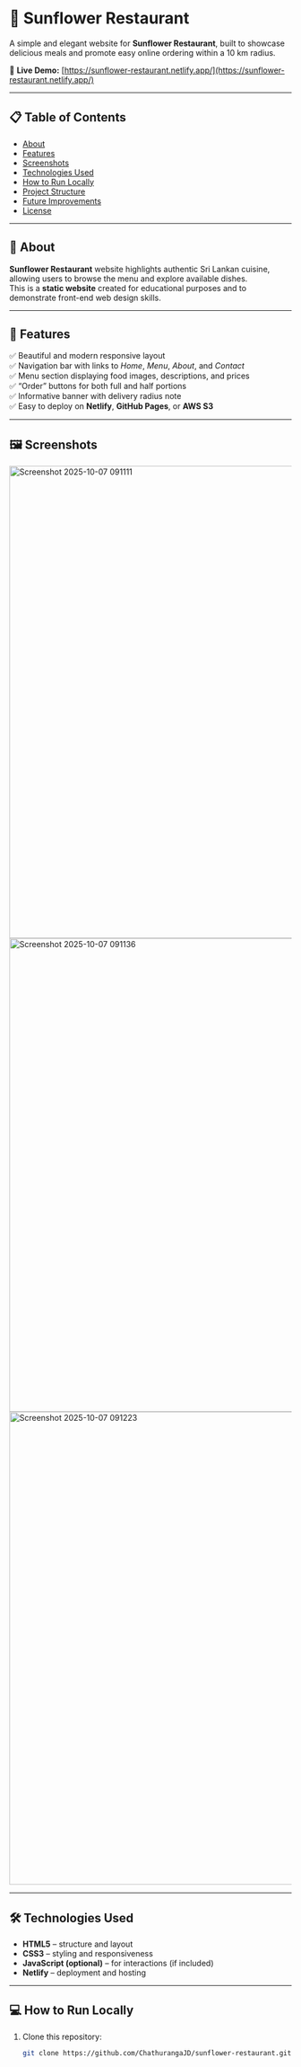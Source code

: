 # 🌻 Sunflower Restaurant

A simple and elegant website for **Sunflower Restaurant**, built to showcase delicious meals and promote easy online ordering within a 10 km radius.

🔗 **Live Demo:** [https://sunflower-restaurant.netlify.app/](https://sunflower-restaurant.netlify.app/)

---

## 📋 Table of Contents

- [About](#about)
- [Features](#features)
- [Screenshots](#screenshots)
- [Technologies Used](#technologies-used)
- [How to Run Locally](#how-to-run-locally)
- [Project Structure](#project-structure)
- [Future Improvements](#future-improvements)
- [License](#license)

---

## 🏡 About

**Sunflower Restaurant** website highlights authentic Sri Lankan cuisine, allowing users to browse the menu and explore available dishes.  
This is a **static website** created for educational purposes and to demonstrate front-end web design skills.

---

## 🌟 Features

✅ Beautiful and modern responsive layout  
✅ Navigation bar with links to *Home*, *Menu*, *About*, and *Contact*  
✅ Menu section displaying food images, descriptions, and prices  
✅ “Order” buttons for both full and half portions  
✅ Informative banner with delivery radius note  
✅ Easy to deploy on **Netlify**, **GitHub Pages**, or **AWS S3**

---

## 🖼️ Screenshots

<img width="1919" height="841" alt="Screenshot 2025-10-07 091111" src="https://github.com/user-attachments/assets/b48f6b69-e37b-43a9-b640-c2a7231074a8" />
  
<img width="1919" height="843" alt="Screenshot 2025-10-07 091136" src="https://github.com/user-attachments/assets/8b8a04dd-c1f7-4975-b86c-753f41ebb48a" />

<img width="1919" height="842" alt="Screenshot 2025-10-07 091223" src="https://github.com/user-attachments/assets/74d68f7a-e895-437c-9216-0d15a905013f" />



---

## 🛠️ Technologies Used

- **HTML5** – structure and layout  
- **CSS3** – styling and responsiveness  
- **JavaScript (optional)** – for interactions (if included)  
- **Netlify** – deployment and hosting  

---

## 💻 How to Run Locally

1. Clone this repository:
   ```bash
   git clone https://github.com/ChathurangaJD/sunflower-restaurant.git
